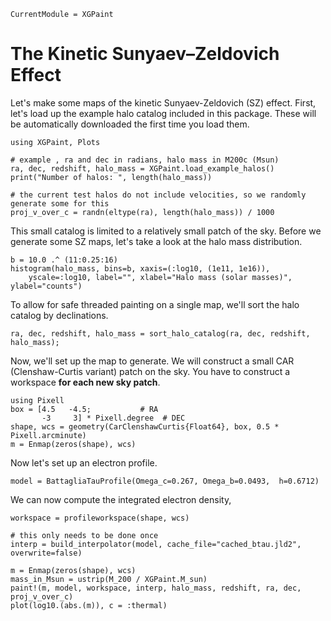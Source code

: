 
```@meta
CurrentModule = XGPaint
```

# The Kinetic Sunyaev–Zeldovich Effect

Let's make some maps of the kinetic Sunyaev-Zeldovich (SZ) effect. First, let's load up the example halo catalog included in this package. These will be automatically downloaded the first time you load them.

```@example ksz
using XGPaint, Plots

# example , ra and dec in radians, halo mass in M200c (Msun)
ra, dec, redshift, halo_mass = XGPaint.load_example_halos()
print("Number of halos: ", length(halo_mass))

# the current test halos do not include velocities, so we randomly generate some for this
proj_v_over_c = randn(eltype(ra), length(halo_mass)) / 1000
```

This small catalog is limited to a relatively small patch of the sky. Before we generate some SZ maps, let's take a look at the halo mass distribution.

```@example ksz
b = 10.0 .^ (11:0.25:16)
histogram(halo_mass, bins=b, xaxis=(:log10, (1e11, 1e16)), 
    yscale=:log10, label="", xlabel="Halo mass (solar masses)", ylabel="counts")
```

To allow for safe threaded painting on a single map, we'll sort the halo catalog by declinations.

```@example ksz
ra, dec, redshift, halo_mass = sort_halo_catalog(ra, dec, redshift, halo_mass);
```


Now, we'll set up the map to generate. We will construct a small CAR (Clenshaw-Curtis variant) patch on the sky. You have to construct a workspace **for each new sky patch**.

```@example ksz
using Pixell
box = [4.5   -4.5;           # RA
       -3     3] * Pixell.degree  # DEC
shape, wcs = geometry(CarClenshawCurtis{Float64}, box, 0.5 * Pixell.arcminute)
m = Enmap(zeros(shape), wcs)
```

Now let's set up an electron profile.
```@example ksz
model = BattagliaTauProfile(Omega_c=0.267, Omega_b=0.0493,  h=0.6712)
```

We can now compute the integrated electron density, 

```@example ksz
workspace = profileworkspace(shape, wcs)

# this only needs to be done once 
interp = build_interpolator(model, cache_file="cached_btau.jld2", overwrite=false)

m = Enmap(zeros(shape), wcs)
mass_in_Msun = ustrip(M_200 / XGPaint.M_sun)
paint!(m, model, workspace, interp, halo_mass, redshift, ra, dec, proj_v_over_c)
plot(log10.(abs.(m)), c = :thermal)
```
